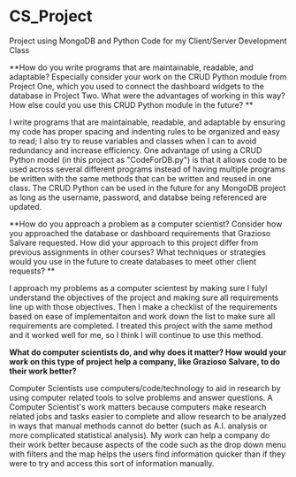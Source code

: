 # CS_Project
Project using MongoDB and Python Code for my Client/Server Development Class

**How do you write programs that are maintainable, readable, and adaptable? Especially consider your work on the CRUD Python module from Project One, which you used to connect the dashboard widgets to the database in Project Two. What were the advantages of working in this way? How else could you use this CRUD Python module in the future? **

I write programs that are maintainable, readable, and adaptable by ensuring my code has proper spacing and indenting rules to be organized and easy to read; I also try to reuse variables and classes when I can to avoid redundancy and increase efficiency. One advantage of using a CRUD Python model (in this project as "CodeForDB.py") is that it allows code to be used across several different programs instead of having multiple programs be written with the same methods that can be written and reused in one class. The CRUD Python can be used in the future for any MongoDB project as long as the username, password, and databse being referenced are updated.

**How do you approach a problem as a computer scientist? Consider how you approached the database or dashboard requirements that Grazioso Salvare requested. How did your approach to this project differ from previous assignments in other courses? What techniques or strategies would you use in the future to create databases to meet other client requests? **

I approach my problems as a computer scientest by making sure I fulyl understand the objectives of the project and making sure all requirements line up with those objectives. Then I make a checklist of the requirements based on ease of implementaiton and work down the list to make sure all requirements are completed. I treated this project with the same method and it worked well for me, so I think I will continue to use this method.

**What do computer scientists do, and why does it matter? How would your work on this type of project help a company, like Grazioso Salvare, to do their work better?**

Computer Scientists use computers/code/technology to aid in research by using computer related tools to solve problems and answer questions. A Computer Scientist's work matters because computers make research related jobs and tasks easier to complete and allow research to be analyzed in ways that manual methods cannot do better (such as A.I. analysis or more complicated statistical analysis). My work can help a company do their work better because aspects of the code such as the drop down menu with filters and the map helps the users find information quicker than if they were to try and access this sort of information manually.
